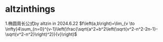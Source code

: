 # altzinthings
1.椭圆周长公式by altzin in 2024.6.22
$f\left(a,b\right)=\lim_{v \to \infty}4\sum_{n=0}^{v-1}\left(\frac{\sqrt{a^2+b^2\left(\sqrt{v^2-n^2-2n-1}-\sqrt{v^2-n^2}\right)^2}}{v}\right)$
